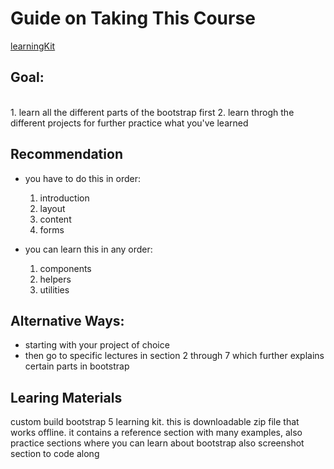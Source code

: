# Guide on Taking This Course

[learningKit]

## Goal:

<br>
1. learn all the different parts of the bootstrap first
2. learn throgh the different projects for further practice what you've learned

## Recommendation

- you have to do this in order:

  1. introduction
  2. layout
  3. content
  4. forms

- you can learn this in any order:

  1. components
  2. helpers
  3. utilities

## Alternative Ways:

- starting with your project of choice
- then go to specific lectures in section 2 through 7 which further explains certain parts in bootstrap

## Learing Materials

custom build bootstrap 5 learning kit. this is downloadable zip file that works offline. it contains a reference section with many examples, also practice sections where you can learn about bootstrap also screenshot section to code along

[learningkit]: https://frontendworkshop.com/courses/bootstrap-5-responsive-web-design-and-development/learning-kit/index.html
